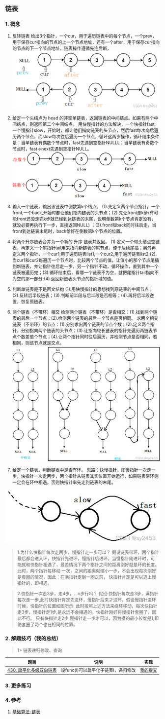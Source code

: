 ## 链表

### 1. 概念

1. 反转链表
给出3个指针，一个cur，用于遍历链表中的每个节点，一个prev，用于保存cur指向的节点的上一个节点地址，还有一个after，用于保存cur指向的节点的下一个节点地址，链表操作遵循先连后断，
![img.png](pics/1.png)

2. 给定一个头结点为 head 的非空单链表，返回链表的中间结点。如果有两个中间结点，则返回第二个中间结点。
用快慢指针的方法解决，一个快指针fast,一个慢指针slow，开始时，都让他们指向链表的头节点，然后fast每次向后遍历两个节点，而slow每次往后遍历一个节点，循环这两步操作，循环结束条件是：当单链表有偶数个节点时，fast先遇到空指针NULLL；当单链表有奇数个节点时，fast->next先遇到空指针NULL。
![img.png](pics/2.png)

3. 输入一个链表，输出该链表中倒数第k个结点。
(1).先定义两个节点指针，一个front,一个back,开始时都让他们指向链表的头节点；(2).先让front走k步(有可能front还没走完k步就已经到达链表的末尾，说明倒数第k个节点肯定没有，就没必要再执行下一步，直接返回NULL) ；(3).front和back同时往后走，当front到达链表末尾时，back恰好在倒数第k个节点的位置。

4. 将两个升序链表合并为一个新的 升序 链表并返回。
(1).定义一个带头结点空链表，再定义一个尾指针tail用来指向新链表的尾节点，便于后续尾插；另外再定义两个指针，一个cur1,用于遍历链表list1,一个cur2,用于遍历链表list2;(2).当cur1和cur2每遍历一个节点时，比较两个节点的值，让值小的那个节点尾插到新链表，并让指针往后走一步，另一个指针不动，循环操作，直到其中一个链表被遍历完；(3).循环结束后，看哪一个链表不为空，就把尾指针tail指向不为空的那一部分;(4).返回新链表头节点的指针域的值。

5. 判断单链表是不是回文结构
(1).用快慢指针的思想找到原链表的中间节点；(2).反转后半段链表；(3).判断前半段与后半段是否相等；(4).再将后半段逆置，恢复原链表。

6. 两个链表（不带环）相交
检测两个链表（不带环）是否相交：(1).找到两个链表的最后一个节点；(2).检测两个链表的最后一个节点是否相同。
求两个相交链表（不带环）的节点：(1).分别求出两个链表的节点个数；(2).定义两个指针，分别指向两个链表的头节点；(3).让指向较长链表的指针先遍历两链表节点个数差值个节点；(4).让两个指针同时往后遍历，并检测节点是否相同，若相同，则该节点就是交点。
![img_1.png](pics/3.png)

7. 给定一个链表，判断链表中是否有环。
思路：快慢指针，即慢指针一次走一步，快指针一次走两步，两个指针从链表其实位置开始运行，如果链表带环则一定会在环中相遇，否则快指针率先走到链表的末尾。

![img_2.png](pics/4.png)

>1.为什么快指针每次走两步，慢指针走一步可以？
假设链表带环，两个指针最后都会进入环，快指针先进环，慢指针后进环。当慢指针刚进环时，可
能就和快指针相遇了，最差情况下两个指针之间的距离刚好就是环的长度。此时，两个指针每移动
一次，之间的距离就缩小一步，不会出现每次刚好是套圈的情况，因此：在满指针走到一圈之前，
快指针肯定是可以追上慢指针的，即相遇。

>2.快指针一次走3步，走4步，...n步行吗？
假设:快指针每次走3步，满指针每次走一步,此时快指针肯定先进环，慢指针后来才进环。假设慢指针进环时候，快指针的位置如图所示:
此时按照上述方法来绕环移动，每次快指针走3步，慢指针走1步,是永远不会相遇的，快指针刚好将慢指针套圈了，因此不行。
只有快指针走2步,慢指针走一步才可以，因为换的最小长度是1,即使套圈了两个也在相同的位置。

### 2. 解题技巧（我的总结）

> 1> 链表递归修改、查询
> 
| 题目                                                                            | 说明                     | 实现                                                                            |
|-------------------------------------------------------------------------------|------------------------|-------------------------------------------------------------------------------|
| [430. 扁平化多级双向链表](https://leetcode.cn/problems/flatten-a-multilevel-doubly-linked-list/) | 设func(l)可以扁平化子链表l，递归修改 | [我的提交](https://leetcode.cn/problems/flatten-a-multilevel-doubly-linked-list/submissions/470308756/) |




### 3. 更多练习


### 4. 参考
1. [基础算法-链表](https://blog.csdn.net/sy2453/article/details/122571058) 